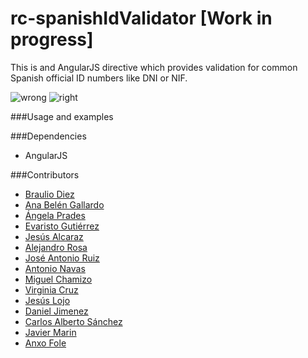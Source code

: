 # rc-spanishIdValidator [Work in progress] 

This is and AngularJS directive which provides validation for common Spanish official ID numbers like DNI or NIF.


![wrong](https://dl.dropboxusercontent.com/u/759388/Captura%20de%20Tela%202015-03-16%20%C3%A0s%2014.53.28.png)
![right](https://dl.dropboxusercontent.com/u/759388/Captura%20de%20Tela%202015-03-16%20%C3%A0s%2014.54.00.png)


###Usage and examples


###Dependencies
* AngularJS

###Contributors
* [Braulio Diez](https://github.com/brauliodiez)
* [Ana Belén Gallardo](https://github.com/anenchu) 
* [Ángela Prades](https://github.com/AngelaPrades) 
* [Evaristo Gutiérrez](https://github.com/varyvol)
* [Jesús Alcaraz](https://github.com/jesus751990)
* [Alejandro Rosa](https://github.com/arp82)
* [José Antonio Ruiz](https://github.com/JoseAntonioRuiz)
* [Antonio Navas](https://github.com/antonionavas)
* [Miguel Chamizo](https://github.com/MiguelChamizo)
* [Virginia Cruz](https://github.com/virgy87)
* [Jesús Lojo](https://github.com/jesusweb)
* [Daniel Jimenez](https://github.com/enterdanix)
* [Carlos Alberto Sánchez](https://github.com/casaki)
* [Javier Marin](https://github.com/javiermarin)
* [Anxo Fole](https://github.com/anxofole)

